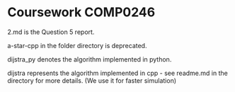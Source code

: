 
# Coursework COMP0246

2.md is the Question 5 report.

a-star-cpp in the folder directory is deprecated.

dijstra_py denotes the algorithm implemented in python.

dijstra represents the algorithm implemented in cpp - see readme.md in the directory for more details. (We use it for faster simulation)

